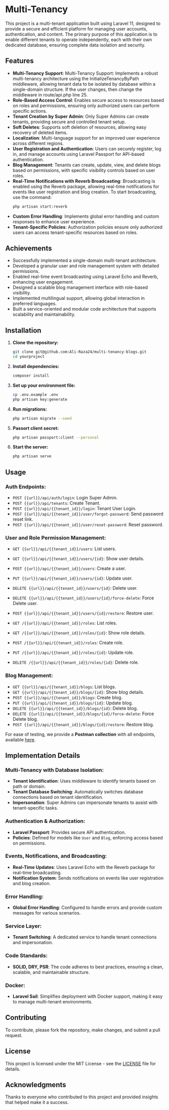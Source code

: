 # Multi-Tenancy

This project is a multi-tenant application built using Laravel 11, designed to provide a secure and efficient platform for managing user accounts, authentication, and content. The primary purpose of this application is to enable different tenants to operate independently, each with their own dedicated database, ensuring complete data isolation and security.

## Features

-   **Multi-Tenancy Support**: Multi-Tenancy Support: Implements a robust multi-tenancy architecture using the InitializeTenancyByPath middleware, allowing tenant data to be isolated by database within a single-domain structure. If the user changes, then change the middleware in route/api.php line 25.
-   **Role-Based Access Control**: Enables secure access to resources based on roles and permissions, ensuring only authorized users can perform specific actions.
-   **Tenant Creation by Super Admin**: Only Super Admins can create tenants, providing secure and controlled tenant setup.
-   **Soft Deletes**: Supports soft deletion of resources, allowing easy recovery of deleted items.
-   **Localization**: Multi-language support for an improved user experience across different regions.
-   **User Registration and Authentication**: Users can securely register, log in, and manage accounts using Laravel Passport for API-based authentication.
-   **Blog Management**: Tenants can create, update, view, and delete blogs based on permissions, with specific visibility controls based on user roles.
-   **Real-Time Notifications with Reverb Broadcasting**: Broadcasting is enabled using the Reverb package, allowing real-time notifications for events like user registration and blog creation. To start broadcasting, use the command:
    ```bash
    php artisan start:reverb
    ```
-   **Custom Error Handling**: Implements global error handling and custom responses to enhance user experience.
-   **Tenant-Specific Policies**: Authorization policies ensure only authorized users can access tenant-specific resources based on roles.

## Achievements

-   Successfully implemented a single-domain multi-tenant architecture.
-   Developed a granular user and role management system with detailed permissions.
-   Enabled real-time event broadcasting using Laravel Echo and Reverb, enhancing user engagement.
-   Designed a scalable blog management interface with role-based visibility.
-   Implemented multilingual support, allowing global interaction in preferred languages.
-   Built a service-oriented and modular code architecture that supports scalability and maintainability.

## Installation

1. **Clone the repository:**

    ```bash
    git clone git@github.com:Ali-Raza24/multi-tenancy-blogs.git
    cd yourproject
    ```

2. **Install dependencies:**

    ```bash
    composer install
    ```

3. **Set up your environment file:**

    ```bash
    cp .env.example .env
    php artisan key:generate
    ```

4. **Run migrations:**

    ```bash
    php artisan migrate --seed
    ```

5. **Passort client secret:**

    ```bash
    php artisan passport:client --personal
    ```

6. **Start the server:**
    ```bash
    php artisan serve
    ```

## Usage

### Auth Endpoints:

-   `POST {{url}}/api/auth/login`: Login Super Admin.
-   `POST {{url}}/api/tenants`: Create Tenant.
-   `POST {{url}}/api/{{tenant_id}}/login`: Tenant User Login.
-   `POST {{url}}/api/{{tenant_id}}/user/forgot-password`: Send password reset link.
-   `POST {{url}}/api/{{tenant_id}}/user/reset-password`: Reset password.

### User and Role Permission Management:

-   `GET {{url}}/api/{{tenant_id}}/users`: List users.
-   `GET {{url}}/api/{{tenant_id}}/users/{id}`: Show user details.
-   `POST {{url}}/api/{{tenant_id}}/users`: Create a user.
-   `PUT {{url}}/api/{{tenant_id}}/users/{id}`: Update user.
-   `DELETE {{url}}/api/{{tenant_id}}/users/{id}`: Delete user.
-   `DELETE {{url}}/api/{{tenant_id}}/users/{id}/force-delete`: Force Delete user.
-   `POST {{url}}/api/{{tenant_id}}/users/{id}/restore`: Restore user.

-   `GET /{{url}}/api/{{tenant_id}}/roles`: List roles.
-   `GET /{{url}}/api/{{tenant_id}}/roles/{id}`: Show role details.
-   `POST /{{url}}/api/{{tenant_id}}/roles`: Create role.
-   `PUT /{{url}}/api/{{tenant_id}}/roles/{id}`: Update role.
-   `DELETE /{{url}}/api/{{tenant_id}}/roles/{id}`: Delete role.

### Blog Management:

-   `GET {{url}}/api/{{tenant_id}}/blogs`: List blogs.
-   `GET {{url}}/api/{{tenant_id}}/blogs/{id}`: Show blog details.
-   `POST {{url}}/api/{{tenant_id}}/blogs`: Create blog.
-   `PUT {{url}}/api/{{tenant_id}}/blogs/{id}`: Update blog.
-   `DELETE {{url}}/api/{{tenant_id}}/blogs/{id}`: Delete blog.
-   `DELETE {{url}}/api/{{tenant_id}}/blogs/{id}/force-delete`: Force Delete blog.
-   `POST {{url}}/api/{{tenant_id}}/blogs/{id}/restore`: Restore blog.

For ease of testing, we provide a **Postman collection** with all endpoints, available [here](./postman.json).

## Implementation Details

### Multi-Tenancy with Database Isolation:

-   **Tenant Identification**: Uses middleware to identify tenants based on path or domain.
-   **Tenant Database Switching**: Automatically switches database connections based on tenant identification.
-   **Impersonation**: Super Admins can impersonate tenants to assist with tenant-specific tasks.

### Authentication & Authorization:

-   **Laravel Passport**: Provides secure API authentication.
-   **Policies**: Defined for models like `User` and `Blog`, enforcing access based on permissions.

### Events, Notifications, and Broadcasting:

-   **Real-Time Updates**: Uses Laravel Echo with the Reverb package for real-time broadcasting.
-   **Notification System**: Sends notifications on events like user registration and blog creation.

### Error Handling:

-   **Global Error Handling**: Configured to handle errors and provide custom messages for various scenarios.

### Service Layer:

-   **Tenant Switching**: A dedicated service to handle tenant connections and impersonation.

### Code Standards:

-   **SOLID, DRY, PSR**: The code adheres to best practices, ensuring a clean, scalable, and maintainable structure.

### Docker:

-   **Laravel Sail**: Simplifies deployment with Docker support, making it easy to manage multi-tenant environments.

## Contributing

To contribute, please fork the repository, make changes, and submit a pull request.

## License

This project is licensed under the MIT License - see the [LICENSE](LICENSE) file for details.

## Acknowledgments

Thanks to everyone who contributed to this project and provided insights that helped make it a success.
